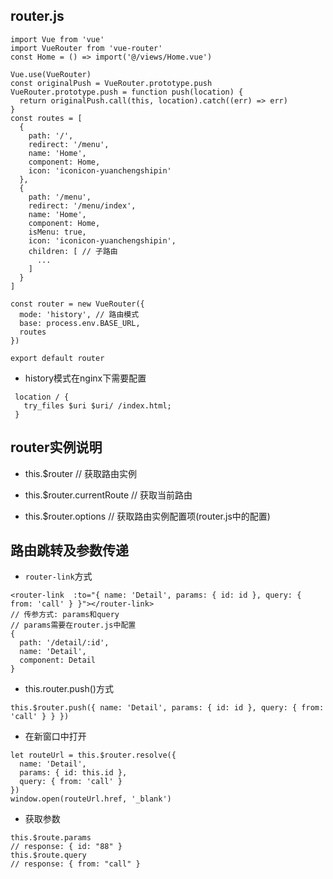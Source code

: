 ## router.js
  ```
  import Vue from 'vue'
  import VueRouter from 'vue-router'
  const Home = () => import('@/views/Home.vue')

  Vue.use(VueRouter)
  const originalPush = VueRouter.prototype.push
  VueRouter.prototype.push = function push(location) {
    return originalPush.call(this, location).catch((err) => err)
  }
  const routes = [
    {
      path: '/',
      redirect: '/menu',
      name: 'Home',
      component: Home,
      icon: 'iconicon-yuanchengshipin'
    },
    {
      path: '/menu',
      redirect: '/menu/index',
      name: 'Home',
      component: Home,
      isMenu: true,
      icon: 'iconicon-yuanchengshipin',
      children: [ // 子路由
        ...
      ]
    }
  ]

  const router = new VueRouter({
    mode: 'history', // 路由模式
    base: process.env.BASE_URL,
    routes
  })

  export default router
  ```
 - history模式在nginx下需要配置
 ```
  location / {
    try_files $uri $uri/ /index.html;
  }
 ```

 ## router实例说明
  - this.$router // 获取路由实例

  - this.$router.currentRoute // 获取当前路由

  - this.$router.options // 获取路由实例配置项(router.js中的配置)

 ## 路由跳转及参数传递
  - `router-link`方式
  ```
  <router-link  :to="{ name: 'Detail', params: { id: id }, query: { from: 'call' } }"></router-link>
  // 传参方式: params和query
  // params需要在router.js中配置
  {
    path: '/detail/:id',
    name: 'Detail',
    component: Detail
  }
  ```

  - this.router.push()方式
  ```
  this.$router.push({ name: 'Detail', params: { id: id }, query: { from: 'call' } } })
  ```

  - 在新窗口中打开
  ```
  let routeUrl = this.$router.resolve({
    name: 'Detail',
    params: { id: this.id },
    query: { from: 'call' }
  })
  window.open(routeUrl.href, '_blank')
  ```

  - 获取参数
  ```
  this.$route.params
  // response: { id: "88" }
  this.$route.query
  // response: { from: "call" }
  ```